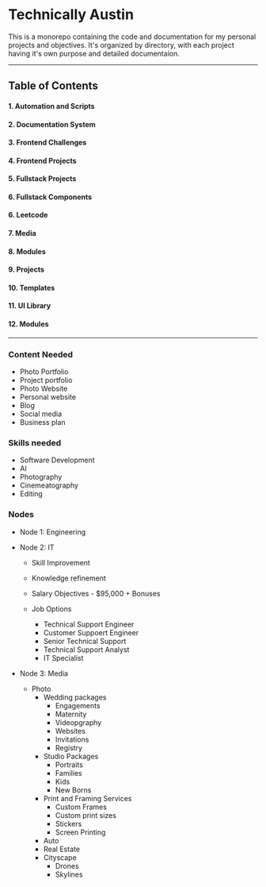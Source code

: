 # Technically Austin
This is a monorepo containing the code and documentation for my personal projects and objectives. It's organized by directory, with each project having it's own purpose and detailed documentaion.

---

## Table of Contents
#### 1. Automation and Scripts
#### 2. Documentation System
#### 3. Frontend Challenges
#### 4. Frontend Projects
#### 5. Fullstack Projects
#### 6. Fullstack Components
#### 6. Leetcode
#### 7. Media
#### 8. Modules
#### 9. Projects
#### 10. Templates
#### 11. UI Library
#### 12. Modules

---

### Content Needed
- Photo Portfolio
- Project portfolio
- Photo Website
- Personal website
- Blog
- Social media
- Business plan

### Skills needed
- Software Development
- AI
- Photography
- Cinemeatography
- Editing

### Nodes
- Node 1: Engineering
- Node 2: IT
    - Skill Improvement
    - Knowledge refinement

    - Salary Objectives - $95,000 + Bonuses
    - Job Options
        - Technical Support Engineer
        - Customer Suppoert Engineer
        - Senior Technical Support
        - Technical Support Analyst
        - IT Specialist

- Node 3: Media
    - Photo
        - Wedding packages
            - Engagements
            - Maternity
            - Videopgraphy
            - Websites
            - Invitations
            - Registry
        - Studio Packages
            - Portraits
            - Families
            - Kids
            - New Borns
        - Print and Framing Services
            - Custom Frames
            - Custom print sizes
            - Stickers
            - Screen Printing
        - Auto
        - Real Estate
        - Cityscape
            - Drones
            - Skylines










    







